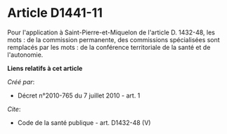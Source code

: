 # Article D1441-11

Pour l'application à Saint-Pierre-et-Miquelon de l'article D. 1432-48, les mots : de la commission permanente, des
commissions spécialisées sont remplacés par les mots : de la conférence territoriale de la santé et de l'autonomie.

**Liens relatifs à cet article**

_Créé par_:

  - Décret n°2010-765 du 7 juillet 2010 - art. 1

_Cite_:

  - Code de la santé publique - art. D1432-48 (V)
